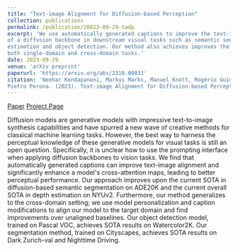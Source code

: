 ```yaml
---
title: "Text-image Alignment for Diffusion-based Perception"
collection: publications
permalink: /publication/20023-09-29-tadp
excerpt: 'We use automatically generated captions to improve the text-image aligment
of a diffusion backbone in downstream visual tasks such as semantic segmentation, depth
estimation and object detection. Our method also achieves improves the SOTA in 
both single-domain and cross-domain tasks.'
date: 2023-09-29
venue: 'arXiv preprint'
paperurl: 'https://arxiv.org/abs/2310.00031'
citation: 'Neehar Kondapaneni, Markus Marks, Manuel Knott, Rogério Guimarães, & 
Pietro Perona. (2023). Text-image Alignment for Diffusion-based Perception.'
---
```

[Paper](https://arxiv.org/abs/2310.00031) [Project Page](https://rogeriojr.com/tadp/)

Diffusion models are generative models with impressive text-to-image synthesis 
capabilities and have spurred a new wave of creative methods for classical machine 
learning tasks. However, the best way to harness the perceptual knowledge of these 
generative models for visual tasks is still an open question. Specifically, it is 
unclear how to use the prompting interface when applying diffusion backbones to vision 
tasks. We find that automatically generated captions can improve text-image alignment 
and significantly enhance a model's cross-attention maps, leading to better perceptual 
performance. Our approach improves upon the current SOTA in diffusion-based semantic 
segmentation on ADE20K and the current overall SOTA in depth estimation on NYUv2. 
Furthermore, our method generalizes to the cross-domain setting; we use model
personalization and caption modifications to align our model to the target domain and 
find improvements over unaligned baselines. Our object detection model, trained on 
Pascal VOC, achieves SOTA results on Watercolor2K. Our segmentation method, trained 
on Cityscapes, achieves SOTA results on Dark Zurich-val and Nighttime Driving.